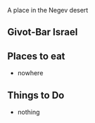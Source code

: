 
A place in the Negev desert

## Givot-Bar Israel

## Places to eat
- nowhere

## Things to Do
- nothing
